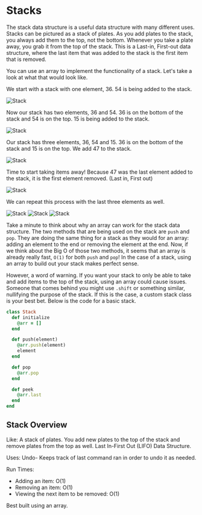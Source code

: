 # Stacks

The stack data structure is a useful data structure with many different uses. Stacks can be pictured as a stack of plates. As you add plates to the stack, you always add them to the top, not the bottom. Whenever you take a plate away, you grab it from the top of the stack. This is a Last-in, First-out data structure, where the last item that was added to the stack is the first item that is removed.

You can use an array to implement the functionality of a stack. Let's take a look at what that would look like.

We start with a stack with one element, 36. 54 is being added to the stack.

![Stack](http://i.imgur.com/q8HLdwo.png)

Now our stack has two elements, 36 and 54. 36 is on the bottom of the stack and 54 is on the top. 15 is being added to the stack.

![Stack](http://i.imgur.com/2nQZxMa.png)

Our stack has three elements, 36, 54 and 15. 36 is on the bottom of the stack and 15 is on the top. We add 47 to the stack.

![Stack](http://i.imgur.com/gPzoZlm.png)

Time to start taking items away! Because 47 was the last element added to the stack, it is the first element removed. (Last in, First out)

![Stack](http://i.imgur.com/4yV9GCb.png)

We can repeat this process with the last three elements as well.

![Stack](http://i.imgur.com/mqtbQ5T.png)
![Stack](http://i.imgur.com/l80QyAl.png)
![Stack](http://i.imgur.com/AVWZSoD.png)

Take a minute to think about why an array can work for the stack data structure. The two methods that are being used on the stack are `push` and `pop`. They are doing the same thing for a stack as they would for an array: adding an element to the end or removing the element at the end. Now, if we think about the Big O of those two methods, it seems that an array is already really fast, `O(1)` for both `push` and `pop`! In the case of a stack, using an array to build out your stack makes perfect sense.

However, a word of warning. If you want your stack to only be able to take and add items to the top of the stack, using an array could cause issues. Someone that comes behind you might use `.shift` or something similar, nullifying the purpose of the stack. If this is the case, a custom stack class is your best bet. Below is the code for a basic stack.

```ruby
class Stack
  def initialize
    @arr = []
  end

  def push(element)
    @arr.push(element)
    element
  end

  def pop
    @arr.pop
  end

  def peek
    @arr.last
  end
end
```

## Stack Overview

Like: A stack of plates. You add new plates to the top of the stack and remove plates from the top as well. Last In-First Out (LIFO) Data Structure.

Uses: Undo- Keeps track of last command ran in order to undo it as needed.

Run Times:
* Adding an item: O(1)
* Removing an item: O(1)
* Viewing the next item to be removed: O(1)

Best built using an array.
